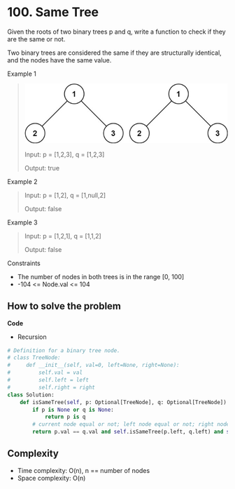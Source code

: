 # 100. Same Tree
<Badge type="tip" text="Easy" /> [<Badge type="info" text="LeetCode" />](https://leetcode.com/problems/same-tree/)

Given the roots of two binary trees p and q, write a function to check if they are the same or not.

Two binary trees are considered the same if they are structurally identical, and the nodes have the same value.

Example 1
> ![100. Same Tree](../images/100.jpg)
>
> Input: p = [1,2,3], q = [1,2,3]
>
> Output: true

Example 2
> Input: p = [1,2], q = [1,null,2]
>
> Output: false

Example 3
> Input: p = [1,2,1], q = [1,1,2]
>
> Output: false

Constraints
- The number of nodes in both trees is in the range [0, 100]
- -104 <= Node.val <= 104


## How to solve the problem

**Code**

- Recursion
```Python
# Definition for a binary tree node.
# class TreeNode:
#     def __init__(self, val=0, left=None, right=None):
#         self.val = val
#         self.left = left
#         self.right = right
class Solution:
    def isSameTree(self, p: Optional[TreeNode], q: Optional[TreeNode]) -> bool:
        if p is None or q is None:
            return p is q
        # current node equal or not; left node equal or not; right node equal or not
        return p.val == q.val and self.isSameTree(p.left, q.left) and self.isSameTree(p.right, q.right)
```

## Complexity
- Time complexity: O(n), n == number of nodes
- Space complexity: O(n) 
